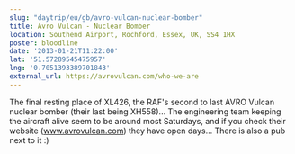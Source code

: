 ```yaml
---
slug: "daytrip/eu/gb/avro-vulcan-nuclear-bomber"
title: Avro Vulcan - Nuclear Bomber
location: Southend Airport, Rochford, Essex, UK, SS4 1HX
poster: bloodline
date: '2013-01-21T11:22:00'
lat: '51.57289545475957'
lng: '0.7051393389701843'
external_url: https://avrovulcan.com/who-we-are
---
```


The final resting place of XL426, the RAF's second to last AVRO Vulcan nuclear bomber (their last being XH558)... The engineering team keeping the aircraft alive seem to be around most Saturdays, and if you check their website (www.avrovulcan.com) they have open days... There is also a pub next to it :)
